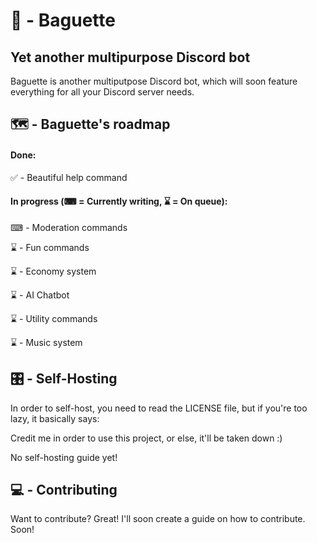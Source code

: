 # 🥖 - Baguette
## Yet another multipurpose Discord bot

Baguette is another multiputpose Discord bot, which will 
soon feature everything for all your Discord server needs.

## 🗺 - Baguette's roadmap

#### Done:

✅ - Beautiful help command

#### In progress (⌨ = Currently writing, ⌛ = On queue):

⌨ - Moderation commands

⌛ - Fun commands

⌛ - Economy system

⌛ - AI Chatbot

⌛ - Utility commands

⌛ - Music system

## 🎛 - Self-Hosting

In order to self-host, you need to read the LICENSE file, but if you're too lazy, it basically says:

Credit me in order to use this project, or else, it'll be taken down :)

No self-hosting guide yet!

## 💻 - Contributing

Want to contribute? Great! I'll soon create a guide on how to contribute. Soon!
